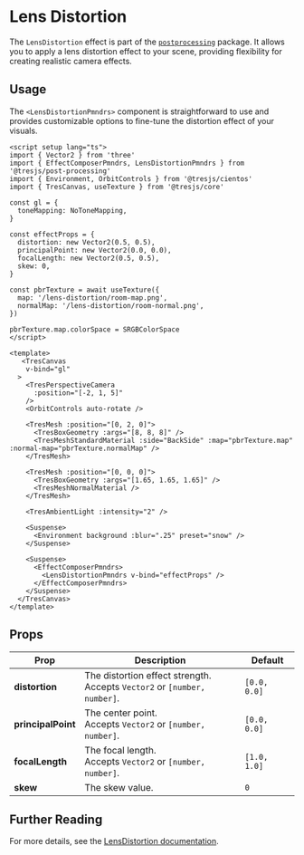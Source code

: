 # Lens Distortion

<DocsDemo>
  <LensDistortionDemo />
</DocsDemo>

The `LensDistortion` effect is part of the [`postprocessing`](https://pmndrs.github.io/postprocessing/public/docs/class/src/effects/LensDistortionEffect.js~LensDistortionEffect.html) package. It allows you to apply a lens distortion effect to your scene, providing flexibility for creating realistic camera effects.

## Usage

The `<LensDistortionPmndrs>` component is straightforward to use and provides customizable options to fine-tune the distortion effect of your visuals.

```vue{3,11-16,51-55}
<script setup lang="ts">
import { Vector2 } from 'three'
import { EffectComposerPmndrs, LensDistortionPmndrs } from '@tresjs/post-processing'
import { Environment, OrbitControls } from '@tresjs/cientos'
import { TresCanvas, useTexture } from '@tresjs/core'

const gl = {
  toneMapping: NoToneMapping,
}

const effectProps = {
  distortion: new Vector2(0.5, 0.5),
  principalPoint: new Vector2(0.0, 0.0),
  focalLength: new Vector2(0.5, 0.5),
  skew: 0,
}

const pbrTexture = await useTexture({
  map: '/lens-distortion/room-map.png',
  normalMap: '/lens-distortion/room-normal.png',
})

pbrTexture.map.colorSpace = SRGBColorSpace
</script>

<template>
   <TresCanvas
    v-bind="gl"
  >
    <TresPerspectiveCamera
      :position="[-2, 1, 5]"
    />
    <OrbitControls auto-rotate />

    <TresMesh :position="[0, 2, 0]">
      <TresBoxGeometry :args="[8, 8, 8]" />
      <TresMeshStandardMaterial :side="BackSide" :map="pbrTexture.map" :normal-map="pbrTexture.normalMap" />
    </TresMesh>

    <TresMesh :position="[0, 0, 0]">
      <TresBoxGeometry :args="[1.65, 1.65, 1.65]" />
      <TresMeshNormalMaterial />
    </TresMesh>

    <TresAmbientLight :intensity="2" />

    <Suspense>
      <Environment background :blur=".25" preset="snow" />
    </Suspense>

    <Suspense>
      <EffectComposerPmndrs>
        <LensDistortionPmndrs v-bind="effectProps" />
      </EffectComposerPmndrs>
    </Suspense>
  </TresCanvas>
</template>
```

## Props

| Prop           | Description                                                                                                                                                                  | Default                  |
| -------------- | ---------------------------------------------------------------------------------------------------------------------------------------------------------------------------- | ------------------------ |
| **distortion** | The distortion effect strength. <br> Accepts `Vector2` or `[number, number]`.                                                                                                      | `[0.0, 0.0]`             |
| **principalPoint** | The center point. <br> Accepts `Vector2` or `[number, number]`.                                                                                                               | `[0.0, 0.0]`             |
| **focalLength** | The focal length. <br> Accepts `Vector2` or `[number, number]`.                                                                                                                  | `[1.0, 1.0]`             |
| **skew**        | The skew value.                                                                                                                                               | `0`                      |

## Further Reading

For more details, see the [LensDistortion documentation](https://pmndrs.github.io/postprocessing/public/docs/class/src/effects/LensDistortionEffect.js~LensDistortionEffect.html).
